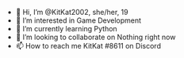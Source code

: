 - 👋 Hi, I’m @KitKat2002, she/her, 19
- 👀 I’m interested in Game Development
- 🌱 I’m currently learning Python
- 💞️ I’m looking to collaborate on Nothing right now
- 📫 How to reach me KitKat #8611 on Discord

<!---
KitKat2002/KitKat2002 is a ✨ special ✨ repository because its `README.md` (this file) appears on your GitHub profile.
You can click the Preview link to take a look at your changes.
--->
